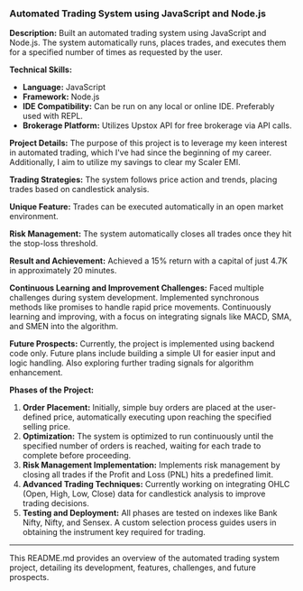 ### Automated Trading System using JavaScript and Node.js

**Description:**
Built an automated trading system using JavaScript and Node.js. The system automatically runs, places trades, and executes them for a specified number of times as requested by the user.

**Technical Skills:**
- **Language:** JavaScript
- **Framework:** Node.js
- **IDE Compatibility:** Can be run on any local or online IDE. Preferably used with REPL.
- **Brokerage Platform:** Utilizes Upstox API for free brokerage via API calls.

**Project Details:**
The purpose of this project is to leverage my keen interest in automated trading, which I've had since the beginning of my career. Additionally, I aim to utilize my savings to clear my Scaler EMI.

**Trading Strategies:**
The system follows price action and trends, placing trades based on candlestick analysis.

**Unique Feature:**
Trades can be executed automatically in an open market environment.

**Risk Management:**
The system automatically closes all trades once they hit the stop-loss threshold.

**Result and Achievement:**
Achieved a 15% return with a capital of just 4.7K in approximately 20 minutes.

**Continuous Learning and Improvement Challenges:**
Faced multiple challenges during system development. Implemented synchronous methods like promises to handle rapid price movements. Continuously learning and improving, with a focus on integrating signals like MACD, SMA, and SMEN into the algorithm.

**Future Prospects:**
Currently, the project is implemented using backend code only. Future plans include building a simple UI for easier input and logic handling. Also exploring further trading signals for algorithm enhancement.

**Phases of the Project:**
1. **Order Placement:** Initially, simple buy orders are placed at the user-defined price, automatically executing upon reaching the specified selling price.
2. **Optimization:** The system is optimized to run continuously until the specified number of orders is reached, waiting for each trade to complete before proceeding.
3. **Risk Management Implementation:** Implements risk management by closing all trades if the Profit and Loss (PNL) hits a predefined limit.
4. **Advanced Trading Techniques:** Currently working on integrating OHLC (Open, High, Low, Close) data for candlestick analysis to improve trading decisions.
5. **Testing and Deployment:** All phases are tested on indexes like Bank Nifty, Nifty, and Sensex. A custom selection process guides users in obtaining the instrument key required for trading.

---

This README.md provides an overview of the automated trading system project, detailing its development, features, challenges, and future prospects.
